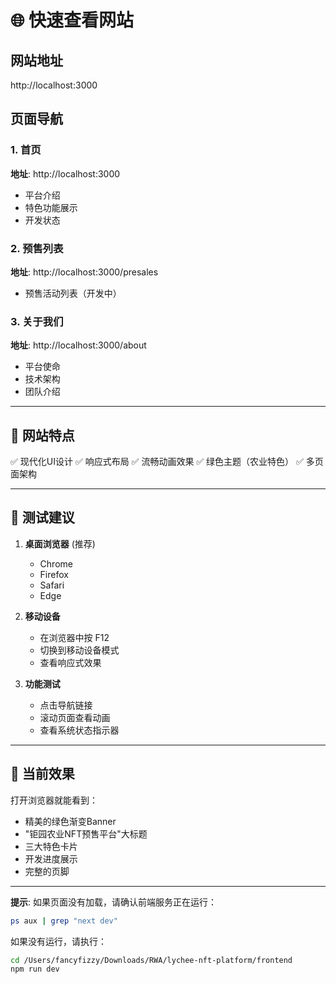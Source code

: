 # 🌐 快速查看网站

## 网站地址
http://localhost:3000

## 页面导航

### 1. 首页
**地址**: http://localhost:3000
- 平台介绍
- 特色功能展示
- 开发状态

### 2. 预售列表
**地址**: http://localhost:3000/presales
- 预售活动列表（开发中）

### 3. 关于我们
**地址**: http://localhost:3000/about
- 平台使命
- 技术架构
- 团队介绍

---

## 🎨 网站特点

✅ 现代化UI设计
✅ 响应式布局
✅ 流畅动画效果
✅ 绿色主题（农业特色）
✅ 多页面架构

---

## 📱 测试建议

1. **桌面浏览器** (推荐)
   - Chrome
   - Firefox
   - Safari
   - Edge

2. **移动设备**
   - 在浏览器中按 F12
   - 切换到移动设备模式
   - 查看响应式效果

3. **功能测试**
   - 点击导航链接
   - 滚动页面查看动画
   - 查看系统状态指示器

---

## 🎯 当前效果

打开浏览器就能看到：
- 精美的绿色渐变Banner
- "钜园农业NFT预售平台"大标题
- 三大特色卡片
- 开发进度展示
- 完整的页脚

---

**提示**: 如果页面没有加载，请确认前端服务正在运行：
```bash
ps aux | grep "next dev"
```

如果没有运行，请执行：
```bash
cd /Users/fancyfizzy/Downloads/RWA/lychee-nft-platform/frontend
npm run dev
```
